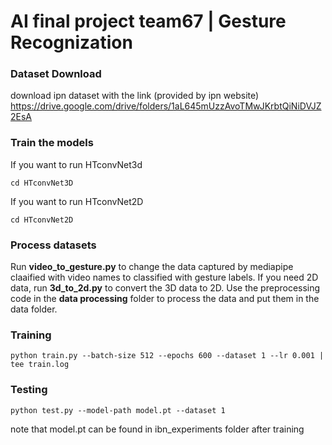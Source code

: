 # AI final project team67 | Gesture Recognization
### **Dataset Download**  
download ipn dataset with the link (provided by ipn website) https://drive.google.com/drive/folders/1aL645mUzzAvoTMwJKrbtQiNiDVJZ2EsA

### **Train the models**  
If you want to run HTconvNet3d 
```
cd HTconvNet3D
```

If you want to run HTconvNet2D 
```
cd HTconvNet2D
```

### **Process datasets**  
Run **video_to_gesture.py** to change the data captured by mediapipe claaified with video names to classified with gesture labels.
If you need 2D data, run **3d_to_2d.py** to convert the 3D data to 2D.
Use the preprocessing code in the **data processing** folder to process the data and put them in the data folder.

### **Training**  
```
python train.py --batch-size 512 --epochs 600 --dataset 1 --lr 0.001 | tee train.log
```

### **Testing**
```
python test.py --model-path model.pt --dataset 1
```
note that model.pt can be found in ibn_experiments folder after training
